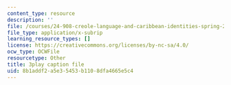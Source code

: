 ```yaml
---
content_type: resource
description: ''
file: /courses/24-908-creole-language-and-caribbean-identities-spring-2017/8b1addf2a5e35453b1108dfa4665e5c4_m6PnN-aEYbc.vtt
file_type: application/x-subrip
learning_resource_types: []
license: https://creativecommons.org/licenses/by-nc-sa/4.0/
ocw_type: OCWFile
resourcetype: Other
title: 3play caption file
uid: 8b1addf2-a5e3-5453-b110-8dfa4665e5c4
---
```

